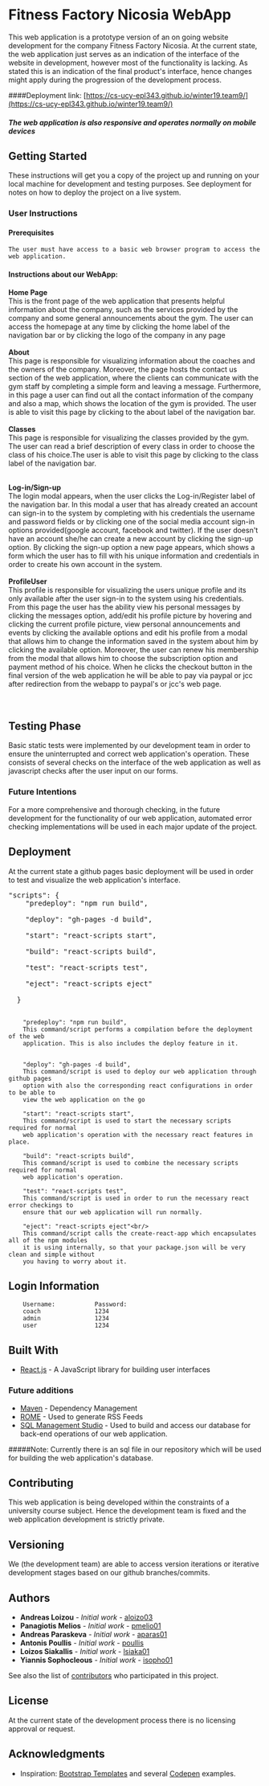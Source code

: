 # Fitness Factory Nicosia WebApp

This web application is a prototype version of an on going website development for the 
company Fitness Factory Nicosia. At the current state, the web application just serves as 
an indication of the interface of the website in development, however most of the functionality is lacking.
As stated this is an indication of the final product's interface, hence changes might apply during the 
progression of the development process.

####Deployment link: 
[https://cs-ucy-epl343.github.io/winter19.team9/](https://cs-ucy-epl343.github.io/winter19.team9/)
##### The web application is also responsive and operates normally on mobile devices

## Getting Started

These instructions will get you a copy of the project up and running on your local machine for development and testing purposes. See deployment for notes on how to deploy the project on a live system.

### User Instructions

#### Prerequisites
```
The user must have access to a basic web browser program to access the web application. 
```

#### Instructions about our WebApp:

**Home Page** <br/>
This is the front page of the web application that presents helpful information about 
the company, such as the services provided by the company and some general announcements about the gym.
The user can access the homepage at any time by clicking the home label of the 
navigation bar or by clicking the logo of the company in any page <br/><br/>
**About** <br/>
This page is responsible for visualizing information about the coaches and the owners of the company.
Moreover, the page hosts the contact us section of the web application, where the clients can communicate with 
the gym staff by completing a simple form and leaving a message. Furthermore, in this page a user can find out 
all the contact information of the company and also a map, which shows the location of the gym is provided.
The user is able to visit this page by clicking to the about label of the navigation bar. <br/><br/>
**Classes** <br/>
This page is responsible for visualizing the classes provided by the gym. The user can read a brief description
of every class in order to choose the class of his choice.The user is able to visit this page by clicking to the 
class label of the navigation bar. <br/><br/>

**Log-in/Sign-up** <br/>
The login modal appears, when the user clicks the Log-in/Register label of the navigation bar. In this modal a user 
that has already created an account can sign-in to the system by completing with his credentials the username and
password fields or by clicking one of the social media account sign-in options provided(google account, facebook 
and twitter). If the user doesn't have an account she/he can create a new account by clicking the sign-up option.
By clicking the sign-up option a new page appears, which shows a form which the user has to fill with his unique
information and credentials in order to create his own account in the system. 
<br/><br/>
**ProfileUser** <br/>
This profile is responsible for visualizing the users unique profile and its only available after the user sign-in to
the system using his credentials. From this page the user has the ability view his personal messages by clicking the 
messages option, add/edit his profile picture by hovering and clicking the current profile picture,
view personal announcements and events by clicking the available options and edit his profile from a modal that allows 
him to change the information saved in the system about him by clicking the available option. Moreover, the user can 
renew his membership from the modal that allows him to choose the subscription option and payment method of his choice.
When he clicks the checkout button in the final version of the web application he will be able to pay via paypal or jcc 
after redirection from the webapp to paypal's or jcc's web page.      
<br/><br/>



## Testing Phase

Basic static tests were implemented by our development team in order to ensure the uninterrupted and correct 
web application's operation. These consists of several checks on the interface of the web application as well 
as javascript checks after the user input on our forms.

### Future Intentions

For a more comprehensive and thorough checking, in the future development for the functionality of our web 
application, automated error checking implementations will be used in each major update of the project.

## Deployment

At the current state a github pages basic deployment will be used in order to test and visualize the web 
application's interface.
<pre>
"scripts": {
    "predeploy": "npm run build",<br/>
    "deploy": "gh-pages -d build",<br/>
    "start": "react-scripts start",<br/>
    "build": "react-scripts build",<br/>
    "test": "react-scripts test",<br/>
    "eject": "react-scripts eject"<br/>
  }
  </pre>
```
    "predeploy": "npm run build",
    This command/script performs a compilation before the deployment of the web 
    application. This is also includes the deploy feature in it.
    
```

```
    "deploy": "gh-pages -d build",
    This command/script is used to deploy our web application through github pages
    option with also the corresponding react configurations in order to be able to 
    view the web application on the go
```
```
    "start": "react-scripts start",
    This command/script is used to start the necessary scripts required for normal
    web application's operation with the necessary react features in place.
```
```
    "build": "react-scripts build",
    This command/script is used to combine the necessary scripts required for normal
    web application's operation.
```
```
    "test": "react-scripts test",
    This command/script is used in order to run the necessary react error checkings to 
    ensure that our web application will run normally.
```
```
    "eject": "react-scripts eject"<br/>
    This command/script calls the create-react-app which encapsulates all of the npm modules 
    it is using internally, so that your package.json will be very clean and simple without 
    you having to worry about it.
```

## Login Information
```
    Username:           Password:
    coach               1234
    admin               1234
    user                1234
```

## Built With

* [React.js](https://reactjs.org/) - A JavaScript library for building user interfaces

### Future additions

* [Maven](https://maven.apache.org/) - Dependency Management
* [ROME](https://rometools.github.io/rome/) - Used to generate RSS Feeds
* [SQL Management Studio](https://docs.microsoft.com/en-us/sql/ssms/download-sql-server-management-studio-ssms?view=sql-server-ver15) -
 Used to build and access our database for back-end operations of our web application.

#####Note: Currently there is an sql file in our repository which will be used for building the web application's database.
## Contributing

This web application is being developed within the constraints of a university course subject. Hence the development 
team is fixed and the web application development is strictly private.

## Versioning

We (the development team) are able to access version iterations or iterative development stages based on 
our github branches/commits.

## Authors

* **Andreas Loizou** - *Initial work* - [aloizo03](https://github.com/aloizo03)
* **Panagiotis Melios** - *Initial work* - [pmelio01](https://github.com/pmelio01)
* **Andreas Paraskeva** - *Initial work* - [aparas01](https://github.com/aparas01)
* **Antonis Poullis** - *Initial work* - [poullis](https://github.com/poullis)
* **Loizos Siakallis** - *Initial work* - [lsiaka01](https://github.com/lsiaka01)
* **Yiannis Sophocleous** - *Initial work* - [isopho01](https://github.com/isopho01)


See also the list of [contributors](https://github.com/CS-UCY-EPL343/winter19.team9/graphs/contributors) who participated in this project.

## License

At the current state of the development process there is no licensing approval or request.

## Acknowledgments

* Inspiration: [Bootstrap Templates](https://getbootstrap.com/docs/4.3/examples/) and several [Codepen](https://codepen.io/) examples.
